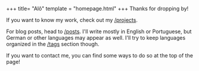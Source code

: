 +++
title= "Alô"
template = "homepage.html"
+++
Thanks for dropping by!

If you want to know my work, check out my [/projects](./projects).

For blog posts, head to [/posts](./posts).
I'll write mostly in English or Portuguese, but German or other languages may appear as well. I'll try to keep languages organized in the [/tags](./tags) section though.

If you want to contact me, you can find some ways to do so at the top of the page!
